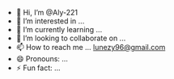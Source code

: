- 👋 Hi, I’m @Aly-221
- 👀 I’m interested in ...
- 🌱 I’m currently learning ...
- 💞️ I’m looking to collaborate on ...
- 📫 How to reach me ... lunezy96@gmail.com
- 😄 Pronouns: ...
- ⚡ Fun fact: ...

<!---
Aly-221/Aly-221 is a ✨ special ✨ repository because its `README.md` (this file) appears on your GitHub profile.
You can click the Preview link to take a look at your changes.
--->
